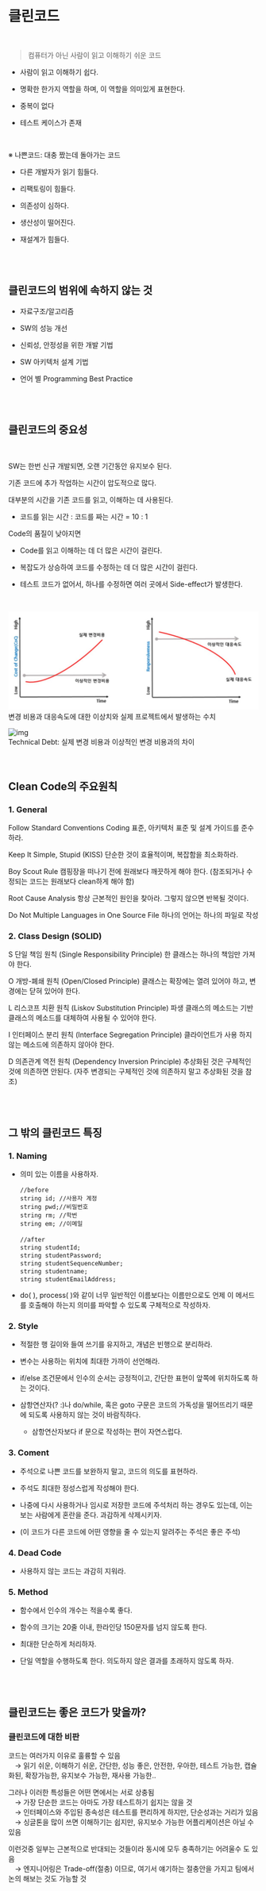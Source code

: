 # 클린코드

<br>

> 컴퓨터가 아닌 사람이 읽고 이해하기 쉬운 코드

- 사람이 읽고 이해하기 쉽다.

- 명확한 한가지 역할을 하며, 이 역할을 의미있게 표현한다.

- 중복이 없다

- 테스트 케이스가 존재   
<br>

※ 나쁜코드: 대충 짰는데 돌아가는 코드
- 다른 개발자가 읽기 힘들다.

- 리팩토링이 힘들다.

- 의존성이 심하다.

- 생산성이 떨어진다.

- 재설계가 힘들다.

<br>
<br>

## 클린코드의 범위에 속하지 않는 것   

- 자료구조/알고리즘   

- SW의 성능 개선

- 신뢰성, 안정성을 위한 개발 기법

- SW 아키텍처 설계 기법

- 언어 별 Programming Best Practice

<br>
<br>

## 클린코드의 중요성

<br>

SW는 한번 신규 개발되면, 오랜 기간동안 유지보수 된다.      

기존 코드에 추가 작업하는 시간이 압도적으로 많다.   

대부분의 시간을 기존 코드를 읽고, 이해하는 데 사용된다.   

-  코드를 읽는 시간 : 코드를 짜는 시간 = 10 : 1   

Code의 품질이 낮아지면
- Code를 읽고 이해하는 데 더 많은 시간이 걸린다.   

- 복잡도가 상승하여 코드를 수정하는 데 더 많은 시간이 걸린다.
- 테스트 코드가 없어서, 하나를 수정하면 여러 곳에서 Side-effect가 발생한다.

<br>

![img](https://raw.githubusercontent.com/Songwonseok/CS-Study/main/CommonSense/images/cleancode-refactoring-1.JPG)   
변경 비용과 대응속도에 대한 이상치와 실제 프로젝트에서 발생하는 수치   

![img](https://blog.kakaocdn.net/dn/umdrS/btruryhgNMo/BuFRKFnumoDpP0DjL6hKV0/img.png)   
Technical Debt: 실제 변경 비용과 이상적인 변경 비용과의 차이   
<br>
<br>

## Clean Code의 주요원칙   

### 1. General
Follow Standard Conventions
Coding 표준, 아키텍처 표준 및 설계 가이드를 준수하라.

Keep It Simple, Stupid (KISS)
단순한 것이 효율적이며, 복잡함을 최소화하라.

Boy Scout Rule
캠핑장을 떠나기 전에 원래보다 깨끗하게 해야 한다. (참조되거나 수정되는 코드는 원래보다 clean하게 해야 함)   

Root Cause Analysis  항상 근본적인 원인을 찾아라. 그렇지 않으면 반복될 것이다.

Do Not Multiple Languages in One Source File
하나의 언어는 하나의 파일로 작성

### 2. Class Design (SOLID)
S 단일 책임 원칙 (Single Responsibility Principle)
한 클래스는 하나의 책임만 가져야 한다.

O 개방-폐쇄 원칙 (Open/Closed Principle)
클래스는 확장에는 열려 있어야 하고, 변경에는 닫혀 있어야 한다.

L 리스코프 치환 원칙 (Liskov Substitution Principle)
파생 클래스의 메소드는 기반 클래스의 메소드를 대체하여 사용될 수 있어야 한다.

I 인터페이스 분리 원칙 (Interface Segregation Principle)
클라이언트가 사용 하지 않는 메소드에 의존하지 않아야 한다.

D 의존관계 역전 원칙 (Dependency Inversion Principle)
추상화된 것은 구체적인 것에 의존하면 안된다. (자주 변경되는 구체적인 것에 의존하지 말고 추상화된 것을 참조)

<br>
<br>

## 그 밖의 클린코드 특징

### 1. Naming
- 의미 있는 이름을 사용하자.
  ```
  //before
  string id; //사용자 계정
  string pwd;//비밀번호
  string rm; //학번
  string em; //이메일

  //after
  string studentId;
  string studentPassword;
  string studentSequenceNumber;
  string studentname;
  string studentEmailAddress; 
  ```
- do( ), process( )와 같이 너무 일반적인 이름보다는 이름만으로도 언제 이 메서드를 호출해야 하는지 의미를 파악할 수 있도록 구체적으로 작성하자. 

### 2. Style
- 적절한 행 길이와 들여 쓰기를 유지하고, 개념은 빈행으로 분리하라.

- 변수는 사용하는 위치에 최대한 가까이 선언해라.   

- if/else 조건문에서 인수의 순서는 긍정적이고, 간단한 표현이 앞쪽에 위치하도록 하는 것이다.

- 삼항연산자(? :)나 do/while, 혹은 goto 구문은 코드의 가독성을 떨어뜨리기 때문에 되도록 사용하지 않는 것이 바람직하다.

  - 삼항연산자보다 if 문으로 작성하는 편이 자연스럽다.

### 3. Coment
- 주석으로 나쁜 코드를 보완하지 말고, 코드의 의도를 표현하라.

- 주석도 최대한 정성스럽게 작성해야 한다.

- 나중에 다시 사용하거나 임시로 저장한 코드에 주석처리 하는 경우도 있는데, 이는 보는 사람에게 혼란을 준다. 과감하게 삭제시키자.

- (이 코드가 다른 코드에 어떤 영향을 줄 수 있는지 알려주는 주석은 좋은 주석)

### 4. Dead Code
- 사용하지 않는 코드는 과감히 지워라.

### 5. Method
- 함수에서 인수의 개수는 적을수록 좋다.

- 함수의 크기는 20줄 이내, 한라인당 150문자를 넘지 않도록 한다.  

- 최대한 단순하게 처리하자.

- 단일 역할을 수행하도록 한다. 의도하지 않은 결과를 초래하지 않도록 하자. 

<br>
<br>

## 클린코드는 좋은 코드가 맞을까?

### 클린코드에 대한 비판

코드는 여러가지 이유로 훌륭할 수 있음   
ㅤ→ 읽기 쉬운, 이해하기 쉬운, 간단한, 성능 좋은, 안전한, 우아한, 테스트 가능한, 캡슐화된, 확장가능한, 유지보수 가능한, 재사용 가능한..

그러나 이러한 특성들은 어떤 면에서는 서로 상충됨   
ㅤ→ 가장 단순한 코드는 아마도 가장 테스트하기 쉽지는 않을 것   
ㅤ→ 인터페이스와 주입된 종속성은 테스트를 편리하게 하지만, 단순성과는 거리가 있음   
ㅤ→ 싱글톤을 많이 쓰면 이해하기는 쉽지만, 유지보수 가능한 어플리케이션은 아닐 수 있음   

이런것중 일부는 근본적으로 반대되는 것들이라 동시에 모두 충족하기는 어려울수 도 있음   
ㅤ→ 엔지니어링은 Trade-off(절충) 이므로, 여기서 얘기하는 절충안을 가지고 팀에서 논의 해보는 것도 가능할 것